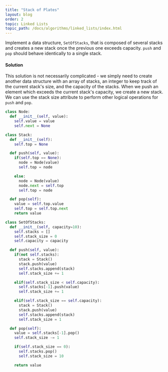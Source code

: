 ```yaml
---
title: "Stack of Plates"
layout: blog
order: 2
topic: Linked Lists
topic_path: /docs/algorithms/linked_lists/index.html
---
```

Implement a data structure, `SetOfStacks`, that is composed of several stacks and creates a new stack once the previous one exceeds capacity. `push` and `pop` should behave identically to a single stack.

#### Solution
This solution is not necessarily complicated - we simply need to create another data structure with an array of stacks, an integer to keep track of the current stack's size, and the capacity of the stacks. When we push an element which exceeds the current stack's capacity, we create a new stack. We can use the stack size attribute to perform other logical operations for `push` and `pop`.

```python
class Node:
  def __init__(self, value):
    self.value = value
    self.next = None

class Stack:
  def __init__(self):
    self.top = None

  def push(self, value):
    if(self.top == None):
      node = Node(value)
      self.top = node

    else:
      node = Node(value)
      node.next = self.top
      self.top = node

  def pop(self):
    value = self.top.value
    self.top = self.top.next
    return value

class SetOfStacks:
  def __init__(self, capacity=10):
    self.stacks = []
    self.stack_size = 0
    self.capacity = capacity

  def push(self, value):
    if(not self.stacks):
      stack = Stack()
      stack.push(value)
      self.stacks.append(stack)
      self.stack_size += 1

    elif(self.stack_size < self.capacity):
      self.stacks[-1].push(value)
      self.stack_size += 1

    elif(self.stack_size == self.capacity):
      stack = Stack()
      stack.push(value)
      self.stacks.append(stack)
      self.stack_size = 1

  def pop(self):
    value = self.stacks[-1].pop()
    self.stack_size -= 1

    if(self.stack_size == 0):
      self.stacks.pop()
      self.stack_size = 10

    return value
```